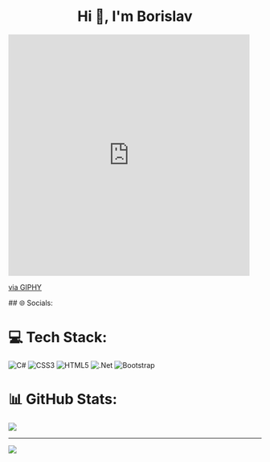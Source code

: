 <h1 align="center">Hi 👋, I'm Borislav</h1>
<iframe src="https://giphy.com/embed/RN8FdaB6T1bkkI5n4I" width="480" height="480" frameBorder="0" class="giphy-embed" allowFullScreen></iframe><p><a href="https://giphy.com/stickers/code-programmer-learn-to-RN8FdaB6T1bkkI5n4I">via GIPHY</a></p>
## 🌐 Socials:

# 💻 Tech Stack:
![C#](https://img.shields.io/badge/c%23-%23239120.svg?style=for-the-badge&logo=c-sharp&logoColor=white) ![CSS3](https://img.shields.io/badge/css3-%231572B6.svg?style=for-the-badge&logo=css3&logoColor=white) ![HTML5](https://img.shields.io/badge/html5-%23E34F26.svg?style=for-the-badge&logo=html5&logoColor=white) ![.Net](https://img.shields.io/badge/.NET-5C2D91?style=for-the-badge&logo=.net&logoColor=white) ![Bootstrap](https://img.shields.io/badge/bootstrap-%23563D7C.svg?style=for-the-badge&logo=bootstrap&logoColor=white)
# 📊 GitHub Stats:

![](https://github-readme-streak-stats.herokuapp.com/?user=BorislavDimitrov&theme=flag-india&hide_border=false)<br/>


---
[![](https://visitcount.itsvg.in/api?id=BorislavDimitrov&icon=0&color=0)](https://visitcount.itsvg.in)


